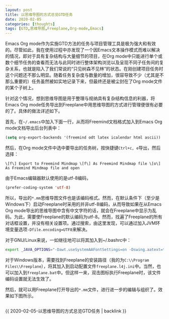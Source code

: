 ```yaml
---
layout: post
title: 以思维导图的方式总览GTD任务
date: 2020-02-05
categories: [thoughts]
tags: [GTD,思维导图,Freeplane,Org-mode,Emacs]
---
```


Emacs Org mode作为实施GTD方法的任务与项目管理工具是极为强大和有效的。尽管如此，我在使用过程中亦发现了一个因Emacs文本操作模式而难以解决的情况，即对于具有复杂结构与大量细节的项目，在Org mode中只能进行单个或数个细节任务的查看而无法与此同时进行整体架构浏览以及呈现不同子任务间的复杂关系，也就是陷入了我们常说的“只见树森不见林”的状态。在刚创建项目任务时这个问题还不那么明显。随着任务复杂度与数量的增加，很容导致不少（尤其是不那么重要的）任务虽然被如实地记录下来，但最终还是被尘封在了Org mode文件的某个子树上。

针对这个情况，想到思维导图是用于整理与规纳具有复杂结构信息的利器，将Emacs Org mode任务导出到Freeplane中用思维导图的方式进行管理便很有必要的了。具体的做法详述如下。

首先，在`~/.emacs`中加入下面一行，从而将Freemind文档格式加入到Emacs Org mode文档导出后台列表中：

```lisp
(setq org-export-backends '(freemind odt latex icalendar html ascii))
```

然后，在Org mode文件中选中要导出的任务树，按快捷键`Ctrl+c, e`导出，然后选择：

```
\[f\] Export to Freemind Mindmap \[f\] As Freemind Mindmap file \[o\] As Freemind Mindmap file and open
```

由于Emacs编辑器默认使用的是utf-8编码，

```lisp
(prefer-coding-system 'utf-8)
```

所以，导出的`*.mm`思维导图文件也是该编码格式。然而，在默认条件下（至少是Windows下）启动Freeplane时采用的并非utf-8编码，从而导致如果在从Emacs Org mode导出的思维导图中含有中文字符的话，就会在Freeplane中显示为乱码。为此，需要使Freeplane的默认编码为utf-8。然而，找遍了Freeplane的所有对话框设置，并没有相关设置项。通过搜索，由这里发现，可以通过加入JVM环境变量选项`-Dfile.encoding=UTF8`来解决。

对于GNU/Linux来说，一如继往地可以将其加入到~/.bashrc中：

```bash
export _JAVA_OPTIONS="-Dawt.useSystemAAFontSettings=on -Dswing.aatext=true -Dsun.java2d.xrender=true -Dfile.encoding=UTF8 $_JAVA_OPTIONS"
```

对于Windows版本，需要找到Freeplane的安装路径（我的为`C:\\Program Files\\Freeplane`），将其加入到启动配置文件`freeplane.l4j.ini`中。当然，也可以加入到`freeplane.bat`中。但这样一来，双击图标执行Freeplane时，该文件编码设置就无法生效了。

然后，就可以用Freeplane打开导出的`*.mm`文件，进行进一步的编辑与组织了。效果如下图所示。

<p align="center"><img src="/figures/p69768108.jpg" alt="" /></p>

{{ 2020-02-05-以思维导图的方式总览GTD任务 | backlink }}

